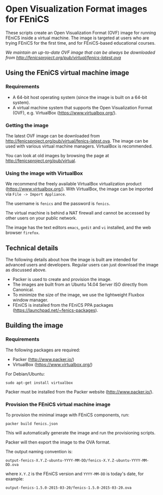 # Open Visualization Format images for FEniCS

These scripts create an Open Visualization Format (OVF) image for
running FEniCS inside a virtual machine. The image is targeted at
users who are trying FEniCS for the first time, and for FEniCS-based
educational courses.

*We maintain an up-to-date OVF image that can be always be downloaded from
<http://fenicsproject.org/pub/virtual/fenics-latest.ova>*

## Using the FEniCS virtual machine image

### Requirements

- A 64-bit host operating system (since the image is built on a 64-bit
  system).
- A virtual machine system that supports the Open Visualization
  Format (OVF), e.g. VirtualBox (<https://www.virtualbox.org/>).

### Getting the image

The latest OVF image can be downloaded from
<http://fenicsproject.org/pub/virtual/fenics-latest.ova>. The
image can be used with various virtual machine managers. VirtualBox is
recommended.

You can look at old images by browsing the page at <http://fenicsproject.org/pub/virtual>.

### Using the image with VirtualBox

We recommend the freely available VirtualBox virtualization product
(<https://www.virtualbox.org/>).  With VirtualBox, the image can be
imported via `File -> Import Appliance`.

The username is `fenics` and the password is `fenics`.

The virtual machine is behind a NAT firewall and cannot be accessed by
other users on your public network.

The image has the text editors `emacs`, `gedit` and `vi` installed,
and the web browser `firefox`.

## Technical details

The following details about how the image is built are intended for
advanced users and developers. Regular users can just download the image
as discussed above.

- Packer is used to create and provision the image.
- The images are built from an Ubuntu 14.04 Server ISO directly from Canonical.
- To minimize the size of the image, we use the lightweight Fluxbox window manager.
- FEniCS is installed from the FEniCS PPA packages
  (<https://launchpad.net/~fenics-packages>).

## Building the image

### Requirements

The following packages are required:

- Packer  (<http://www.packer.io/>)
- VirtualBox (<https://www.virtualbox.org/>)

For Debian/Ubuntu:

    sudo apt-get install virtualbox
    
Packer must be installed from the Packer website (<http://www.packer.io/>).

### Provision the FEniCS virtual machine image

To provision the minimal image with FEniCS components, run:

    packer build fenics.json

This will automatically generate the image and run the provisioning scripts.

Packer will then export the image to the OVA format.

The output naming convention is:

    output-fenics-X.Y.Z-ubuntu-YYYY-MM-DD/fenics-X.Y.Z-ubuntu-YYYY-MM-DD.ova

where `X.Y.Z` is the FEniCS version and `YYYY-MM-DD` is today's date, for example:

    output-fenics-1.5.0-2015-03-20/fenics-1.5.0-2015-03-20.ova
